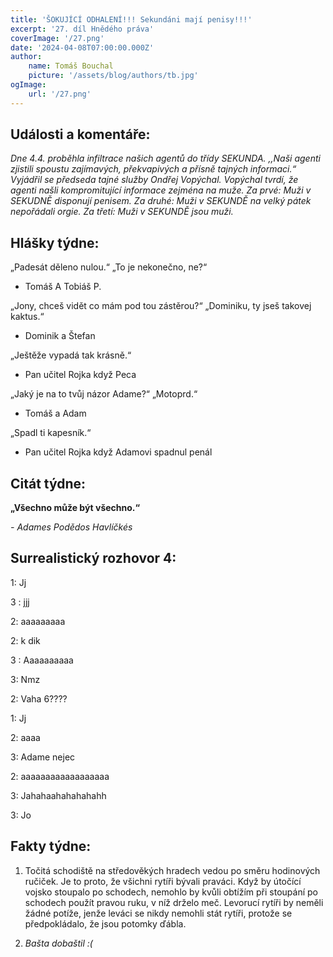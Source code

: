 ```yaml
---
title: 'ŠOKUJÍCÍ ODHALENÍ!!! Sekundáni mají penisy!!!'
excerpt: '27. díl Hnědého práva'
coverImage: '/27.png'
date: '2024-04-08T07:00:00.000Z'
author:
    name: Tomáš Bouchal
    picture: '/assets/blog/authors/tb.jpg'
ogImage:
    url: '/27.png'
---
```

## **Události a komentáře:**

*Dne 4.4. proběhla infiltrace našich agentů do třídy SEKUNDA. ,,Naši agenti
zjistili spoustu zajímavých, překvapivých a přísně tajných informaci.“
Vyjádřil se předseda tajné služby Ondřej Vopýchal. Vopýchal tvrdí, že agenti
našli kompromitující informace zejména na muže. Za prvé: Muži v SEKUDNĚ
disponují penisem. Za druhé: Muži v SEKUNDĚ na velký pátek nepořádali
orgie. Za třetí: Muži v SEKUNDĚ jsou muži.*

## **Hlášky týdne:**

„Padesát děleno nulou.“ „To je nekonečno, ne?“

- Tomáš A Tobiáš P.

„Jony, chceš vidět co mám pod tou zástěrou?“ „Dominiku, ty jseš takovej
kaktus.“

- Dominik a Štefan

„Ještěže vypadá tak krásně.“

- Pan učitel Rojka když Peca

„Jaký je na to tvůj názor Adame?“ „Motoprd.“

- Tomáš a Adam

„Spadl ti kapesník.“

- Pan učitel Rojka když Adamovi spadnul penál

## **Citát týdne:**
**„Všechno může být všechno.“**

*- Adames Podědos Havlíčkés*


## **Surrealistický rozhovor 4:**

1: Jj

3 : jjj

2: aaaaaaaaa

2: k dik

3 : Aaaaaaaaaa

3: Nmz

2: Vaha 6????

1: Jj

2: aaaa

3: Adame nejec

2: aaaaaaaaaaaaaaaaaa

3: Jahahaahahahahahh

3: Jo

## **Fakty týdne:**

1. Točitá schodiště na středověkých hradech vedou po směru hodinových
   ručiček. Je to proto, že všichni rytíři bývali praváci. Když by útočící vojsko
   stoupalo po schodech, nemohlo by kvůli obtížím při stoupání po schodech
   použít pravou ruku, v níž drželo meč. Levorucí rytíři by neměli žádné potíže,
   jenže leváci se nikdy nemohli stát rytíři, protože se předpokládalo, že jsou
   potomky ďábla.

2. *Bašta dobaštil :(*


